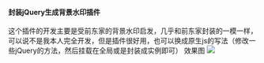 #### 封装jQuery生成背景水印插件
这个插件的开发主要是受前东家的背景水印启发，几乎和前东家封装的一模一样，可以说不是我本人完全开发，但是插件很好用，也可以换成原生js的写法（修改一些jQuery的方法，然后挂载在全局或是封装成实例即可）
效果图
<img src="https://github.com/kamiaiqiaodaima/Kami_Component_Library/blob/master/封装jQuery的背景水印/1606296444(1).png">
